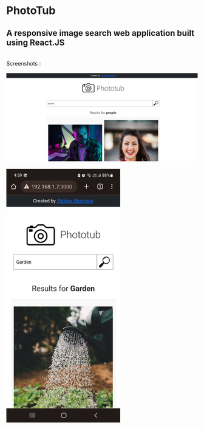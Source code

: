 # PhotoTub 
## A responsive image search web application built using React.JS 
<br>
Screenshots : <br><br>
<img src="https://github.com/shikharbhardwaj3110/PhotoTub/blob/main/search1.PNG">
<br><br>
<img src="https://github.com/shikharbhardwaj3110/PhotoTub/blob/main/phonesearch.jpg" width="300">
